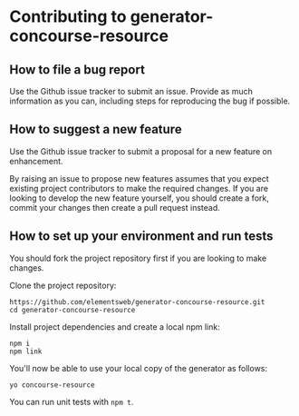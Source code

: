# Contributing to generator-concourse-resource

## How to file a bug report
Use the Github issue tracker to submit an issue. Provide as much information as you can, including steps for reproducing the bug if possible.

## How to suggest a new feature
Use the Github issue tracker to submit a proposal for a new feature on enhancement.

By raising an issue to propose new features assumes that you expect existing project contributors to make the required changes. If you are looking to develop the new feature yourself, you should create a fork, commit your changes then create a pull request instead.

## How to set up your environment and run tests
You should fork the project repository first if you are looking to make changes.

Clone the project repository:
```
https://github.com/elementsweb/generator-concourse-resource.git
cd generator-concourse-resource
```

Install project dependencies and create a local npm link:
```
npm i
npm link
```

You'll now be able to use your local copy of the generator as follows:
```
yo concourse-resource
```

You can run unit tests with `npm t`.
